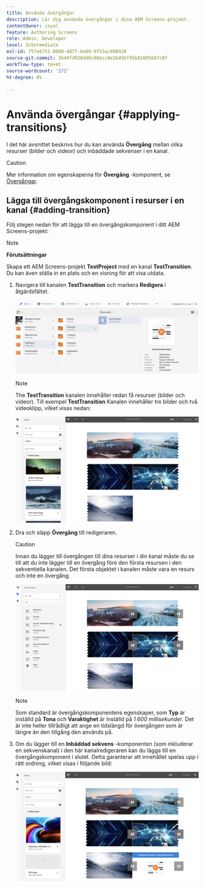 ```yaml
---
title: Använda övergångar
description: Lär dig använda övergångar i dina AEM Screens-projekt.
contentOwner: jsyal
feature: Authoring Screens
role: Admin, Developer
level: Intermediate
exl-id: 757e6751-8008-487f-be89-9f53ac898928
source-git-commit: 3b44fd920dd6c98ecc0e2b45bf95b81685647c0f
workflow-type: tm+mt
source-wordcount: '272'
ht-degree: 0%

---
```


# Använda övergångar {#applying-transitions}

I det här avsnittet beskrivs hur du kan använda **Övergång** mellan olika resurser (bilder och videor) och inbäddade sekvenser i en kanal.

>[!CAUTION]
>
>Mer information om egenskaperna för **Övergång** -komponent, se [Övergångar](adding-components-to-a-channel.md#transition).

## Lägga till övergångskomponent i resurser i en kanal {#adding-transition}

Följ stegen nedan för att lägga till en övergångskomponent i ditt AEM Screens-projekt:

>[!NOTE]
>
>**Förutsättningar**
>
>Skapa ett AEM Screens-projekt **TestProject** med en kanal **TestTransition**. Du kan även ställa in en plats och en visning för att visa utdata.

1. Navigera till kanalen **TestTransition** och markera **Redigera** i åtgärdsfältet.

   ![image1](assets/transitions1.png)

   >[!NOTE]
   >
   >The **TestTransition** kanalen innehåller redan få resurser (bilder och videor). Till exempel **TestTransition** Kanalen innehåller tre bilder och två videoklipp, vilket visas nedan:

   ![image2](assets/transitions2.png)


1. Dra och släpp **Övergång** till redigeraren.

   >[!CAUTION]
   >
   >Innan du lägger till övergången till dina resurser i din kanal måste du se till att du inte lägger till en övergång före den första resursen i den sekventiella kanalen. Det första objektet i kanalen måste vara en resurs och inte en övergång.

   ![image3](assets/transitions3.png)

   >[!NOTE]
   >
   >Som standard är övergångskomponentens egenskaper, som **Typ** är inställd på **Tona** och **Varaktighet** är inställd på *1 600 millisekunder*. Det är inte heller tillrådligt att ange en tidslängd för övergången som är längre än den tillgång den används på.

1. Om du lägger till en **Inbäddad sekvens** -komponenten (som inkluderar en sekvenskanal) i den här kanalredigeraren kan du lägga till en övergångskomponent i slutet. Detta garanterar att innehållet spelas upp i rätt ordning, vilket visas i följande bild:

   ![image3](assets/transitions5.png)
